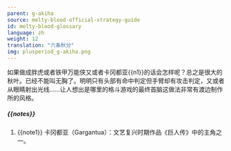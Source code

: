 ```yaml
---
parent: g-akiha
source: melty-blood-official-strategy-guide
id: melty-blood-glossary
language: zh
weight: 12
translation: "六条秋分"
img: plusperiod_g-akiha.png
---
```


如果做成胖虎或者铁甲万能侠又或者卡冈都亚{{n1}}的话会怎样呢？总之是很大的秋叶。已经不能叫无胸了。明明只有头部有命中判定但手臂却有攻击判定，又或者从眼睛射出光线……让人想出是哪里的格斗游戏的最终首脑这做法非常有渡边制作所的风格。

##### {{notes}}

1. {{note1}} 卡冈都亚（Gargantua）：文艺复兴时期作品《巨人传》中的主角之一。
